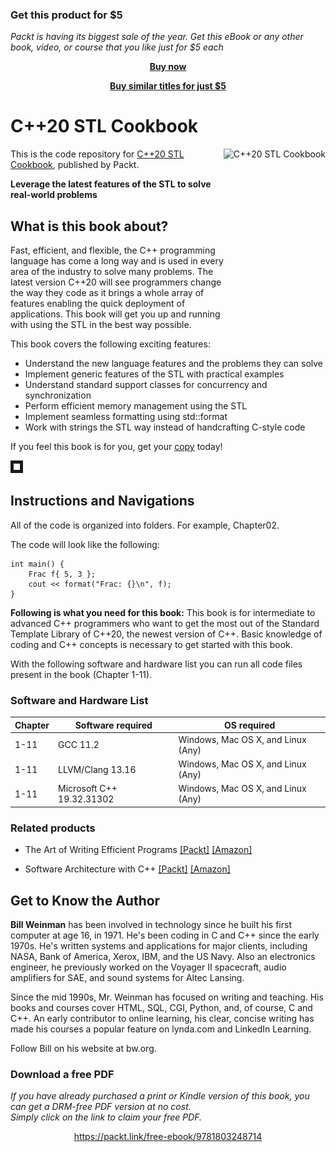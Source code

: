 
### Get this product for $5

<i>Packt is having its biggest sale of the year. Get this eBook or any other book, video, or course that you like just for $5 each</i>


<b><p align='center'>[Buy now](https://packt.link/9781803248714)</p></b>


<b><p align='center'>[Buy similar titles for just $5](https://subscription.packtpub.com/search)</p></b>


# C++20 STL Cookbook

<a href="https://www.packtpub.com/product/c-20-stl-cookbook/9781803248714?utm_source=github&utm_medium=repository&utm_campaign=9781803248714"><img src="https://static.packt-cdn.com/products/9781803248714/cover/smaller" alt="C++20 STL Cookbook" height="256px" align="right"></a>

This is the code repository for [C++20 STL Cookbook](https://www.packtpub.com/product/c-20-stl-cookbook/9781803248714?utm_source=github&utm_medium=repository&utm_campaign=9781803248714), published by Packt.

**Leverage the latest features of the STL to solve real-world problems**

## What is this book about?
Fast, efficient, and flexible, the C++ programming language has come a long way and is used in every area of the industry to solve many problems. The latest version C++20 will see programmers change the way they code as it brings a whole array of features enabling the quick deployment of applications. This book will get you up and running with using the STL in the best way possible. 

This book covers the following exciting features:
* Understand the new language features and the problems they can solve
* Implement generic features of the STL with practical examples
* Understand standard support classes for concurrency and synchronization
* Perform efficient memory management using the STL
* Implement seamless formatting using std::format
* Work with strings the STL way instead of handcrafting C-style code

If you feel this book is for you, get your [copy](https://www.amazon.com/dp/1803248718) today!

<a href="https://www.packtpub.com/?utm_source=github&utm_medium=banner&utm_campaign=GitHubBanner"><img src="https://raw.githubusercontent.com/PacktPublishing/GitHub/master/GitHub.png" 
alt="https://www.packtpub.com/" border="5" /></a>

## Instructions and Navigations
All of the code is organized into folders. For example, Chapter02.

The code will look like the following:
```
int main() {    
    Frac f{ 5, 3 };    
    cout << format("Frac: {}\n", f);
}
```

**Following is what you need for this book:**
This book is for intermediate to advanced C++ programmers who want to get the most out of the Standard Template Library of C++20, the newest version of C++. Basic knowledge of coding and C++ concepts is necessary to get started with this book.

With the following software and hardware list you can run all code files present in the book (Chapter 1-11).
### Software and Hardware List
| Chapter | Software required | OS required |
| -------- | ------------------------------------ | ----------------------------------- |
| 1-11 | GCC 11.2 | Windows, Mac OS X, and Linux (Any) |
| 1-11 | LLVM/Clang 13.16 | Windows, Mac OS X, and Linux (Any) |
| 1-11 | Microsoft C++ 19.32.31302 | Windows, Mac OS X, and Linux (Any) |

### Related products
* The Art of Writing Efficient Programs [[Packt]](https://www.packtpub.com/product/the-art-of-writing-efficient-programs/9781800208117?utm_source=github&utm_medium=repository&utm_campaign=9781800208117) [[Amazon]](https://www.amazon.com/dp/1800208111)

* Software Architecture with C++ [[Packt]](https://www.packtpub.com/product/software-architecture-with-c/9781838554590?utm_source=github&utm_medium=repository&utm_campaign=9781838554590) [[Amazon]](https://www.amazon.com/dp/1838554599)

## Get to Know the Author
**Bill Weinman**
 has been involved in technology since he built his first computer at age 16, in 1971. He's been coding in C and C++ since the early 1970s. He's written systems and applications for major clients, including NASA, Bank of America, Xerox, IBM, and the US Navy. Also an electronics engineer, he previously worked on the Voyager II spacecraft, audio amplifiers for SAE, and sound systems for Altec Lansing.

Since the mid 1990s, Mr. Weinman has focused on writing and teaching. His books and courses cover HTML, SQL, CGI, Python, and, of course, C and C++. An early contributor to online learning, his clear, concise writing has made his courses a popular feature on lynda.com and LinkedIn Learning.

Follow Bill on his website at bw.org.
### Download a free PDF

 <i>If you have already purchased a print or Kindle version of this book, you can get a DRM-free PDF version at no cost.<br>Simply click on the link to claim your free PDF.</i>
<p align="center"> <a href="https://packt.link/free-ebook/9781803248714">https://packt.link/free-ebook/9781803248714 </a> </p>